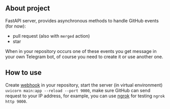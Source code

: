 ## About project

FastAPI server, provides asynchronous methods to handle GitHub events (for now):
- pull request (also with ```merged``` action)
- star

When in your repository occurs one of these events you get message in your own Telegram bot, of course you need to create it or use another one.

## How to use

Create [webhook](https://docs.github.com/en/webhooks-and-events/webhooks/about-webhooks) in your repository, start the server (in virtual environment) ```uvicorn main:app --reload --port 9000```, make sure GitHub can send request to your IP address, for example, you can use [ngrok](https://ngrok.com/download) for testing ```ngrok http 9000```.